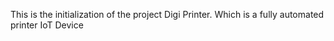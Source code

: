 This is the initialization of the project Digi Printer. Which is a fully automated printer IoT Device
